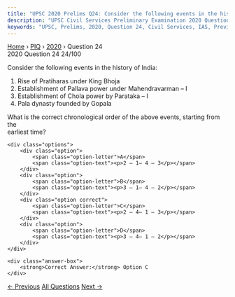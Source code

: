 ```yaml
---
title: "UPSC 2020 Prelims Q24: Consider the following events in the history of India:   1...."
description: "UPSC Civil Services Preliminary Examination 2020 Question 24 with options and answer"
keywords: "UPSC, Prelims, 2020, Question 24, Civil Services, IAS, Previous Year Questions"
---
```


<nav class="breadcrumb">
    <a href="../../">Home</a>
    <span>›</span>
    <a href="../">PIQ</a>
    <span>›</span>
    <a href="./">2020</a>
    <span>›</span>
    <span>Question 24</span>
</nav>

<div class="question-header">
    <div class="question-meta">
        <span class="year-badge">2020</span>
        <span class="question-number">Question 24</span>
        <span class="progress">24/100</span>
    </div>
    <div class="progress-bar">
        <div class="progress-fill" style="width: 24.0%"></div>
    </div>
</div>

<div class="question-content">
    <div class="question-text">
        <p>Consider the following events in the history of India:</p>
<ol>
<li>Rise of Pratiharas under King Bhoja</li>
<li>Establishment of Pallava power under Mahendravarman – I</li>
<li>Establishment of Chola power by Parataka – I</li>
<li>Pala dynasty founded by Gopala</li>
</ol>
<p>What is the correct chronological order of the above events, starting from the<br />
earliest time?</p>
    </div>
    
    <div class="options">
        <div class="option">
            <span class="option-letter">A</span>
            <span class="option-text"><p>2 – 1– 4 – 3</p></span>
        </div>
        <div class="option">
            <span class="option-letter">B</span>
            <span class="option-text"><p>3 – 1– 4 – 2</p></span>
        </div>
        <div class="option correct">
            <span class="option-letter">C</span>
            <span class="option-text"><p>2 – 4– 1 – 3</p></span>
        </div>
        <div class="option">
            <span class="option-letter">D</span>
            <span class="option-text"><p>3 – 4– 1 – 2</p></span>
        </div>
    </div>

    <div class="answer-box">
        <strong>Correct Answer:</strong> Option C
    </div>
</div>

<div class="question-nav">
    <a href="../q023-which-of-the-following-statements-correctly-explai/" class="nav-btn prev">← Previous</a>
    <a href="../" class="nav-btn center">All Questions</a>
    <a href="../q025-which-of-the-following-phrases-defines-the-nature/" class="nav-btn next">Next →</a>
</div>
